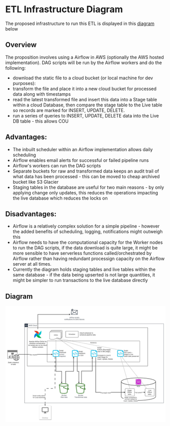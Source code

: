 # ETL Infrastructure Diagram

The proposed infrastructure to run this ETL is displayed in this [diagram](#diagram) below

## Overview

The proposition involves using a Airflow in AWS (optionally the AWS hosted implementation).  DAG scripts will be run by the Airflow workers and do the following:
- download the static file to a cloud bucket (or local machine for dev purposes):
- transform the file and place it into a new cloud bucket for processed data along with timestamps
- read the latest transformed file and insert this data into a Stage table within a cloud Database, then compare the stage table to the Live table so records are marked for INSERT, UPDATE, DELETE.
- run a series of queries to INSERT, UPDATE, DELETE data into the Live DB table - this allows COU

## Advantages:

- The inbuilt scheduler within an Airflow implementation allows daily scheduling
- Airflow enables email alerts for successful or failed pipeline runs
- Airflow's workers can run the DAG scripts
- Separate buckets for raw and transformed data keeps an audit trail of what data has been processed - this can be moved to cheap archived bucket like S3 Glacier
- Staging tables in the database are useful for two main reasons - by only applying change only updates, this reduces the operations impacting the live database which reduces the locks on 

## Disadvantages:

- Airflow is a relatively complex solution for a simple pipeline - however the added benefits of scheduling, logging, notifications might outweigh this
- Airflow needs to have the computational capacity for the Worker nodes to run the DAG scripts, if the data download is quite large, it might be more sensible to have serverless functions called/orchestrated by Airflow rather than having redundant processign capacity on the Airflow server at all times.
- Currently the diagram holds staging tables and live tables within the same database - if the data being upserted is not large quantities, it might be simpler to run transactions to the live database directly 


## Diagram

![Infrastructure Diagram](cma_etl_infrastructure.jpg)
